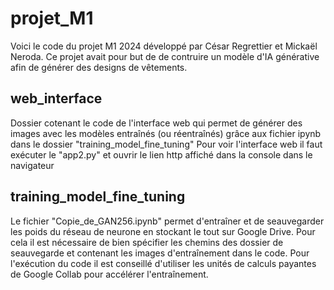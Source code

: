# projet_M1
Voici le code du projet M1 2024 développé par César Regrettier et Mickaël Neroda. Ce projet avait pour but de de contruire un modèle d'IA générative afin de générer des designs de vêtements.

## web_interface
Dossier cotenant le code de l'interface web qui permet de générer des images avec les modèles entraînés (ou réentraînés) grâce aux fichier ipynb dans le dossier "training_model_fine_tuning"
Pour voir l'interface web il faut exécuter le "app2.py" et ouvrir le lien http affiché dans la console dans le navigateur

## training_model_fine_tuning
Le fichier "Copie_de_GAN256.ipynb" permet d'entraîner et de seauvegarder les poids du réseau de neurone en stockant le tout sur Google Drive. Pour cela il est nécessaire de bien spécifier les chemins des dossier de seauvegarde et contenant les images d'entraînement dans le code.
Pour l'exécution du code il est conseillé d'utiliser les unités de calculs payantes de Google Collab pour accélérer l'entraînement.
